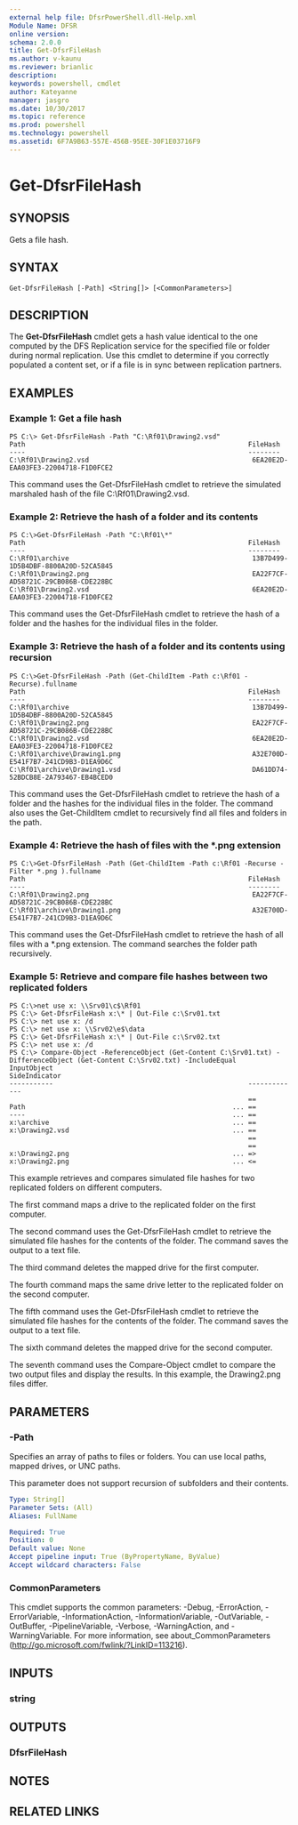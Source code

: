 ```yaml
---
external help file: DfsrPowerShell.dll-Help.xml
Module Name: DFSR
online version: 
schema: 2.0.0
title: Get-DfsrFileHash
ms.author: v-kaunu
ms.reviewer: brianlic
description: 
keywords: powershell, cmdlet
author: Kateyanne
manager: jasgro
ms.date: 10/30/2017
ms.topic: reference
ms.prod: powershell
ms.technology: powershell
ms.assetid: 6F7A9B63-557E-456B-95EE-30F1E03716F9
---
```


# Get-DfsrFileHash

## SYNOPSIS
Gets a file hash.

## SYNTAX

```
Get-DfsrFileHash [-Path] <String[]> [<CommonParameters>]
```

## DESCRIPTION
The **Get-DfsrFileHash** cmdlet gets a hash value identical to the one computed by the DFS Replication service for the specified file or folder during normal replication.
Use this cmdlet to determine if you correctly populated a content set, or if a file is in sync between replication partners.

## EXAMPLES

### Example 1: Get a file hash
```
PS C:\> Get-DfsrFileHash -Path "C:\Rf01\Drawing2.vsd"
Path                                                        FileHash
----                                                        --------
C:\Rf01\Drawing2.vsd                                         6EA20E2D-EAA03FE3-22004718-F1D0FCE2
```

This command uses the Get-DfsrFileHash cmdlet to retrieve the simulated marshaled hash of the file C:\Rf01\Drawing2.vsd.

### Example 2: Retrieve the hash of a folder and its contents
```
PS C:\>Get-DfsrFileHash -Path "C:\Rf01\*"
Path                                                        FileHash
----                                                        --------
C:\Rf01\archive                                              13B7D499-1D5B4DBF-8800A20D-52CA5845
C:\Rf01\Drawing2.png                                         EA22F7CF-AD58721C-29CB086B-CDE228BC
C:\Rf01\Drawing2.vsd                                         6EA20E2D-EAA03FE3-22004718-F1D0FCE2
```

This command uses the Get-DfsrFileHash cmdlet to retrieve the hash of a folder and the hashes for the individual files in the folder.

### Example 3: Retrieve the hash of a folder and its contents using recursion
```
PS C:\>Get-DfsrFileHash -Path (Get-ChildItem -Path c:\Rf01 -Recurse).fullname
Path                                                        FileHash
----                                                        --------
C:\Rf01\archive                                              13B7D499-1D5B4DBF-8800A20D-52CA5845
C:\Rf01\Drawing2.png                                         EA22F7CF-AD58721C-29CB086B-CDE228BC
C:\Rf01\Drawing2.vsd                                         6EA20E2D-EAA03FE3-22004718-F1D0FCE2
C:\Rf01\archive\Drawing1.png                                 A32E700D-E541F7B7-241CD9B3-D1EA9D6C
C:\Rf01\archive\Drawing1.vsd                                 DA61DD74-52BDCB8E-2A793467-EB4BCED0
```

This command uses the Get-DfsrFileHash cmdlet to retrieve the hash of a folder and the hashes for the individual files in the folder.
The command also uses the Get-ChildItem cmdlet to recursively find all files and folders in the path.

### Example 4: Retrieve the hash of files with the *.png extension
```
PS C:\>Get-DfsrFileHash -Path (Get-ChildItem -Path c:\Rf01 -Recurse -Filter *.png ).fullname
Path                                                        FileHash
----                                                        --------
C:\Rf01\Drawing2.png                                         EA22F7CF-AD58721C-29CB086B-CDE228BC
C:\Rf01\archive\Drawing1.png                                 A32E700D-E541F7B7-241CD9B3-D1EA9D6C
```

This command uses the Get-DfsrFileHash cmdlet to retrieve the hash of all files with a *.png extension.
The command searches the folder path recursively.

### Example 5: Retrieve and compare file hashes between two replicated folders
```
PS C:\>net use x: \\Srv01\c$\Rf01
PS C:\> Get-DfsrFileHash x:\* | Out-File c:\Srv01.txt
PS C:\> net use x: /d
PS C:\> net use x: \\Srv02\e$\data
PS C:\> Get-DfsrFileHash x:\* | Out-File c:\Srv02.txt
PS C:\> net use x: /d
PS C:\> Compare-Object -ReferenceObject (Get-Content C:\Srv01.txt) -DifferenceObject (Get-Content C:\Srv02.txt) -IncludeEqual
InputObject                                                 SideIndicator
-----------                                                 -------------
                                                            ==
Path                                                    ... ==
----                                                    ... ==
x:\archive                                              ... ==
x:\Drawing2.vsd                                         ... ==
                                                            ==
                                                            ==
x:\Drawing2.png                                         ... =>
x:\Drawing2.png                                         ... <=
```

This example retrieves and compares simulated file hashes for two replicated folders on different computers.

The first command maps a drive to the replicated folder on the first computer.

The second command uses the Get-DfsrFileHash cmdlet to retrieve the simulated file hashes for the contents of the folder.
The command saves the output to a text file.

The third command deletes the mapped drive for the first computer.

The fourth command maps the same drive letter to the replicated folder on the second computer.

The fifth command uses the Get-DfsrFileHash cmdlet to retrieve the simulated file hashes for the contents of the folder.
The command saves the output to a text file.

The sixth command deletes the mapped drive for the second computer.

The seventh command uses the Compare-Object cmdlet to compare the two output files and display the results.
In this example, the Drawing2.png files differ.

## PARAMETERS

### -Path
Specifies an array of paths to files or folders.
You can use local paths, mapped drives, or UNC paths.

This parameter does not support recursion of subfolders and their contents.

```yaml
Type: String[]
Parameter Sets: (All)
Aliases: FullName

Required: True
Position: 0
Default value: None
Accept pipeline input: True (ByPropertyName, ByValue)
Accept wildcard characters: False
```

### CommonParameters
This cmdlet supports the common parameters: -Debug, -ErrorAction, -ErrorVariable, -InformationAction, -InformationVariable, -OutVariable, -OutBuffer, -PipelineVariable, -Verbose, -WarningAction, and -WarningVariable. For more information, see about_CommonParameters (http://go.microsoft.com/fwlink/?LinkID=113216).

## INPUTS

### string

## OUTPUTS

### DfsrFileHash

## NOTES

## RELATED LINKS

